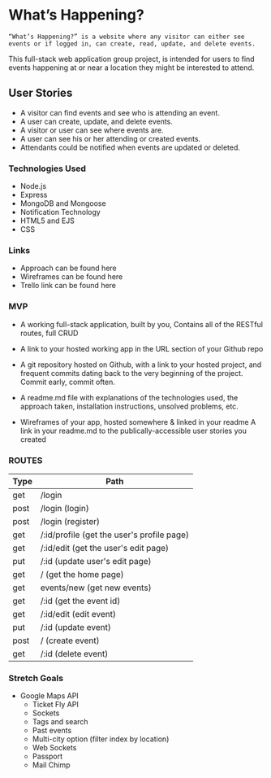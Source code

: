 # What’s Happening?
	“What’s Happening?” is a website where any visitor can either see events or if logged in, can create, read, update, and delete events.  
This full-stack web application group project, is intended for users to find events happening at or near a location they might be interested to attend.



## User Stories
* A visitor can find events and see who is attending an event.
* A user can create, update, and delete events.
* A visitor or user can see where events are.
* A user can see his or her attending or created events.
* Attendants could be notified when events are updated or deleted.

### Technologies Used
* Node.js
* Express
* MongoDB and Mongoose
* Notification Technology
* HTML5 and EJS
* CSS



### Links
* Approach can be found here
* Wireframes can be found here
* Trello link can be found here


### MVP
* A working full-stack application, built by you, Contains all of the RESTful routes, full CRUD

* A link to your hosted working app in the URL section of your Github repo

* A git repository hosted on Github, with a link to your hosted project, and frequent commits dating back to the very beginning of the project. Commit early, commit often.

* A readme.md file with explanations of the technologies used, the approach taken, installation instructions, unsolved problems, etc.

* Wireframes of your app, hosted somewhere & linked in your readme
A link in your readme.md to the publically-accessible user stories you created



### ROUTES

| Type | Path |
| ---  | --- |
| get  | /login |
| post | /login (login) |
| post | /login (register) |
| get  | /:id/profile (get the user's profile page) |
| get  | /:id/edit (get the user's edit page) |
| put  | /:id (update user's edit page) |
| get  | / (get the home page) |
| get  | events/new (get new events) |
| get  | /:id (get the event id) |
| get  | /:id/edit (edit event) |
| put  | /:id (update event) |
| post | / (create event) |
| get  | /:id (delete event) |



### Stretch Goals
  * Google Maps API
	* Ticket Fly API
	* Sockets
	* Tags and search
	* Past events
	* Multi-city option (filter index by location)
	* Web Sockets
	* Passport
	* Mail Chimp

 
